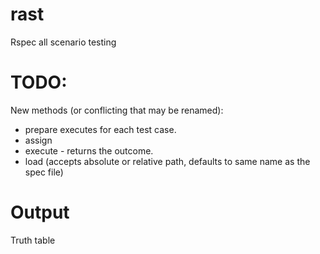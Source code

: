# rast
Rspec all scenario testing



# TODO: 

New methods (or conflicting that may be renamed):

- prepare executes for each test case.
- assign
- execute - returns the outcome.
- load (accepts absolute or relative path, defaults to same name as the spec file)


# Output
Truth table 